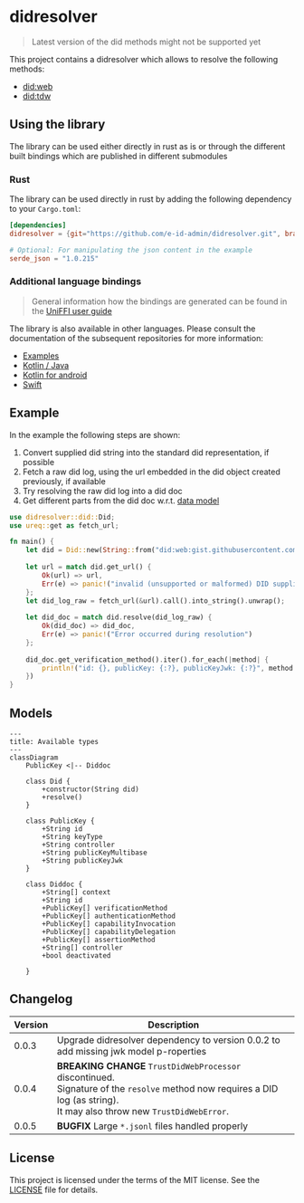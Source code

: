 # didresolver

> Latest version of the did methods might not be supported yet

This project contains a didresolver which allows to resolve the following methods:
- [did:web](https://w3c-ccg.github.io/did-method-web/)
- [did:tdw](https://bcgov.github.io/trustdidweb/#create-register)

## Using the library
The library can be used either directly in rust as is or through the different built bindings which are published in different submodules
### Rust
The library can be used directly in rust by adding the following dependency to your `Cargo.toml`:
````toml
[dependencies]
didresolver = {git="https://github.com/e-id-admin/didresolver.git", branch="main"}

# Optional: For manipulating the json content in the example
serde_json = "1.0.215"
````
### Additional language bindings
> General information how the bindings are generated can be found in the [UniFFI user guide](https://mozilla.github.io/uniffi-rs/latest/)

The library is also available in other languages. Please consult the documentation of the subsequent repositories for more information:
- [Examples](https://github.com/e-id-admin/didresolver-examples)
- [Kotlin / Java](https://github.com/e-id-admin/didresolver-kotlin)
- [Kotlin for android](https://github.com/e-id-admin/didresolver-kotlin-android)
- [Swift](https://github.com/e-id-admin/didresolver-swift)

## Example
In the example the following steps are shown:
1. Convert supplied did string into the standard did representation, if possible
2. Fetch a raw did log, using the url embedded in the did object created previously, if available 
3. Try resolving the raw did log into a did doc
4. Get different parts from the did doc w.r.t. [data model](#models)
```rust
use didresolver::did::Did;
use ureq::get as fetch_url;

fn main() {
    let did = Did::new(String::from("did:web:gist.githubusercontent.com:bit-jniestroj:7fb3cce550db5a239b543035298429fe:raw:5e5540c6f67ffe30cca2dfc4bb950a68f412c406"));
    
    let url = match did.get_url() {
        Ok(url) => url,
        Err(e) => panic!("invalid (unsupported or malformed) DID supplied")
    };
    let did_log_raw = fetch_url(&url).call().into_string().unwrap();
    
    let did_doc = match did.resolve(did_log_raw) {
        Ok(did_doc) => did_doc,
        Err(e) => panic!("Error occurred during resolution")
    };
    
    did_doc.get_verification_method().iter().for_each(|method| {
        println!("id: {}, publicKey: {:?}, publicKeyJwk: {:?}", method.id, method.public_key_multibase, method.public_key_jwk)
    })
}
```

## Models
```mermaid
---
title: Available types
---
classDiagram
    PublicKey <|-- Diddoc

    class Did {
        +constructor(String did)
        +resolve()
    }

    class PublicKey {
        +String id
        +String keyType
        +String controller
        +String publicKeyMultibase
        +String publicKeyJwk
    }

    class Diddoc {
        +String[] context
        +String id
        +PublicKey[] verificationMethod
        +PublicKey[] authenticationMethod
        +PublicKey[] capabilityInvocation
        +PublicKey[] capabilityDelegation
        +PublicKey[] assertionMethod
        +String[] controller
        +bool deactivated

    }
```

## Changelog
| Version | Description                                                                                                                                                                        |
|---------|------------------------------------------------------------------------------------------------------------------------------------------------------------------------------------|
| 0.0.3   | Upgrade didresolver dependency to version 0.0.2 to add missing jwk model p-roperties                                                                                               |
| 0.0.4   | **BREAKING CHANGE** `TrustDidWebProcessor` discontinued. <br/>Signature of the `resolve` method now requires a DID log (as string). <br/>It may also throw new `TrustDidWebError`. |
| 0.0.5   | **BUGFIX** Large `*.jsonl` files handled properly                                                                                                                                  |

## License
This project is licensed under the terms of the MIT license. See the [LICENSE](LICENSE.md) file for details.
